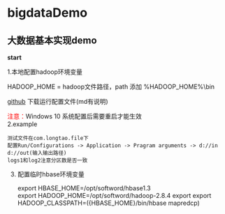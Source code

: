 # bigdataDemo
大数据基本实现demo
---
**start**

1.本地配置hadoop环境变量
   
   HADOOP_HOME = hadoop文件路径，path 添加 %HADOOP_HOME%\bin
   
   [github](https://github.com/suifeng1314/hadoopwindow) 下载运行配置文件(md有说明)
   
   <font color="red">注意：</font>Windows 10 系统配置后需要重启才能生效   
2.example

    测试文件在com.longtao.file下
    配置Run/Configurations -> Application -> Pragram arguments -> d://in d://out(输入输出路径)
    logs1和log2注意分区数是否一致
    
3. 配置临时hbase环境变量


    export HBASE_HOME=/opt/softword/hbase1.3
    export HADOOP_HOME=/opt/softword/hadoop-2.8.4
    export export HADOOP_CLASSPATH=$(${HBASE_HOME}/bin/hbase mapredcp)

   
    